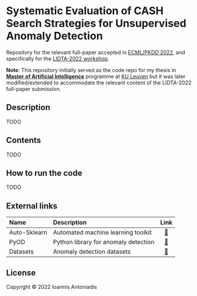 # Systematic Evaluation of CASH Search Strategies for Unsupervised Anomaly Detection
Repository for the relevant full-paper accepted in [ECML/PKDD 2022](https://2022.ecmlpkdd.org/), and specifically for the [LIDTA-2022 workshop](https://lidta.dcc.fc.up.pt/).

**Note**: This repository initially served as the code repo for my thesis in **[Master of Artificial Intelligence](https://wms.cs.kuleuven.be/cs/studeren/master-artificial-intelligence)** programme at [KU Leuven](https://www.kuleuven.be/english/kuleuven) but it was later modified/extended to accommodate the relevant content of the LIDTA-2022 full-paper submission.


## Description
TODO

## Contents
TODO

## How to run the code
TODO

## External links

| Name | Description | Link |
|:------------- |:------------- |:-------------:|
| Auto-Sklearn | Automated machine learning toolkit | [:link:](https://www.coursera.org/account/accomplishments/certificate/RMLFKH4CJZM4) |
| PyOD | Python library for anomaly detection | [:link:](https://pyod.readthedocs.io/en/latest/index.html) |
| Datasets | Anomaly detection datasets | [:link:](https://pyod.readthedocs.io/en/latest/index.html) |

## License
Copyright © 2022 Ioannis Antoniadis
